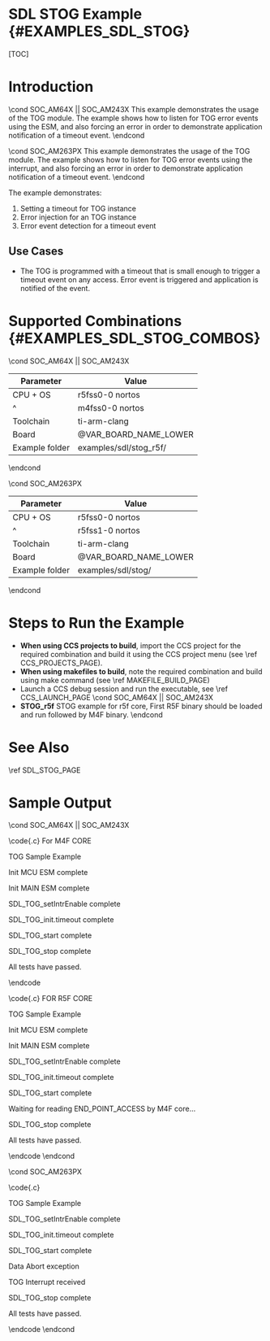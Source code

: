 # SDL STOG Example {#EXAMPLES_SDL_STOG}

[TOC]

# Introduction
\cond SOC_AM64X || SOC_AM243X
This example demonstrates the usage of the TOG module. The example shows how to listen for TOG error events using the ESM, and also forcing an error in order to demonstrate application notification of a timeout event.
\endcond

\cond SOC_AM263PX
This example demonstrates the usage of the TOG module. The example shows how to listen for TOG error events using the interrupt, and also forcing an error in order to demonstrate application notification of a timeout event.
\endcond

The example demonstrates:

1. Setting a timeout for TOG instance
2. Error injection for an TOG instance
3. Error event detection for a timeout event

Use Cases
---------
* The TOG is programmed with a timeout that is small enough to trigger a timeout event on any access. Error event is triggered and application is notified of the event.


# Supported Combinations {#EXAMPLES_SDL_STOG_COMBOS}

\cond SOC_AM64X || SOC_AM243X

 Parameter      | Value
 ---------------|-----------
 CPU + OS       | r5fss0-0 nortos
 ^              | m4fss0-0 nortos
 Toolchain      | ti-arm-clang
 Board          | @VAR_BOARD_NAME_LOWER
 Example folder | examples/sdl/stog_r5f/

\endcond

\cond SOC_AM263PX

 Parameter      | Value
 ---------------|-----------
 CPU + OS       | r5fss0-0 nortos
 ^              | r5fss1-0 nortos
 Toolchain      | ti-arm-clang
 Board          | @VAR_BOARD_NAME_LOWER
 Example folder | examples/sdl/stog/

\endcond




# Steps to Run the Example

- **When using CCS projects to build**, import the CCS project for the required combination
  and build it using the CCS project menu (see \ref CCS_PROJECTS_PAGE).
- **When using makefiles to build**, note the required combination and build using
  make command (see \ref MAKEFILE_BUILD_PAGE)
- Launch a CCS debug session and run the executable, see \ref CCS_LAUNCH_PAGE
\cond SOC_AM64X || SOC_AM243X
- **STOG_r5f**  STOG example for r5f core, First R5F binary should be loaded and run followed by M4F binary.
\endcond

# See Also

\ref SDL_STOG_PAGE

# Sample Output

\cond SOC_AM64X || SOC_AM243X

\code{.c}
For M4F CORE

TOG Sample Example

Init MCU ESM complete

Init MAIN ESM complete

SDL_TOG_setIntrEnable complete

SDL_TOG_init.timeout complete

SDL_TOG_start complete

SDL_TOG_stop complete

All tests have passed.

\endcode

\code{.c}
FOR R5F CORE

TOG Sample Example

 Init MCU ESM complete

 Init MAIN ESM complete

SDL_TOG_setIntrEnable complete

SDL_TOG_init.timeout complete

SDL_TOG_start complete

Waiting for reading END_POINT_ACCESS by M4F core...

SDL_TOG_stop complete

All tests have passed.

\endcode
\endcond

\cond SOC_AM263PX

\code{.c}

TOG Sample Example

SDL_TOG_setIntrEnable complete

SDL_TOG_init.timeout complete

SDL_TOG_start complete

Data Abort exception

TOG Interrupt received

SDL_TOG_stop complete

All tests have passed.

\endcode
\endcond
